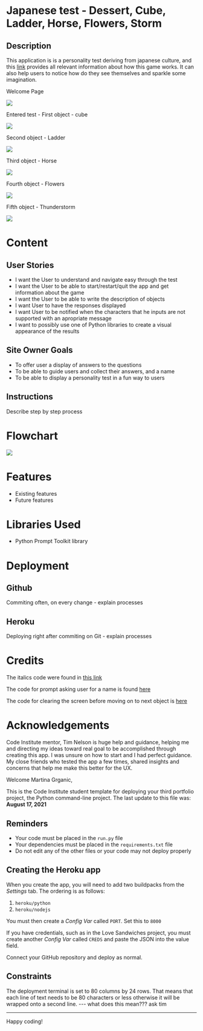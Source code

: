 # Japanese test - Dessert, Cube, Ladder, Horse, Flowers, Storm

## Description

This application is is a personality test deriving from japanese culture, and this [link](https://steemit.com/psychology/@breezin/cube-test-japenese-personality-test) provides all relevant information about how this game works. It can also help users to notice how do they see themselves and sparkle some imagination.

Welcome Page

![](static/readme-images/welcome.png)

Entered test - First object - cube

![](static/readme-images/started.png)

Second object - Ladder

![](static/readme-images/ladder.png)

Third object - Horse

![](static/readme-images/horse.png)

Fourth object - Flowers

![](static/readme-images/flowers.png)

Fifth object - Thunderstorm

![](static/readme-images/thunder.png)


# Content 

## User Stories 

* I want the User to understand and navigate easy through the test
* I want the User to be able to start/restart/quit the app and get information about the game 
* I want the User to be able to write the description of objects
* I want User to have the responses displayed
* I want User to be notified when the characters that he inputs are not supported with an apropriate message
* I want to possibly use one of Python libraries to create a visual appearance of the results


## Site Owner Goals

* To offer user a display of answers to the questions
* To be able to guide users and collect their answers, and a name
* To be able to display a personality test in a fun way to users

## Instructions

Describe step by step process


# Flowchart

![](static/readme-images/cube-flowchart.png)

# Features

* Existing features
* Future features

# Libraries Used

* Python Prompt Toolkit library

# Deployment

## Github

Commiting often, on every change - explain processes

## Heroku
Deploying right after commiting on Git - explain processes

# Credits 

The italics code were found in [this link](https://stackoverflow.com/questions/13559276/can-i-write-italics-to-the-python-shell)

The code for prompt asking user for a name is found [here](https://python-prompt-toolkit.readthedocs.io/en/stable/pages/asking_for_input.html)

The code for clearing the screen before moving on to next object is [here]( https://www.geeksforgeeks.org/clear-screen-python/)

# Acknowledgements

Code Institute mentor, Tim Nelson is huge help and guidance, helping me and directing my ideas toward real goal to be accomplished through creating this app. I was unsure on how to start and I had perfect guidance.
My close friends who tested the app a few times, shared insights and concerns that help me make this better for the UX.






Welcome Martina Grganic,

This is the Code Institute student template for deploying your third portfolio project, the Python command-line project. The last update to this file was: **August 17, 2021**

## Reminders

* Your code must be placed in the `run.py` file
* Your dependencies must be placed in the `requirements.txt` file
* Do not edit any of the other files or your code may not deploy properly

## Creating the Heroku app

When you create the app, you will need to add two buildpacks from the _Settings_ tab. The ordering is as follows:

1. `heroku/python`
2. `heroku/nodejs`

You must then create a _Config Var_ called `PORT`. Set this to `8000`

If you have credentials, such as in the Love Sandwiches project, you must create another _Config Var_ called `CREDS` and paste the JSON into the value field.

Connect your GitHub repository and deploy as normal.

## Constraints

The deployment terminal is set to 80 columns by 24 rows. That means that each line of text needs to be 80 characters or less otherwise it will be wrapped onto a second line. --- what does this mean??? ask tim

-----
Happy coding!